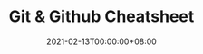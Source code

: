 ---
title: Git & Github Cheatsheet
date: "2021-02-13T00:00:00+08:00"
cover: "cover.png"
tags: 
  - git
  - github
  - cheatsheet
keywords: 
  - git
  - github
  - cheatsheet
description: ""
showFullContent: false
readingTime: false
---